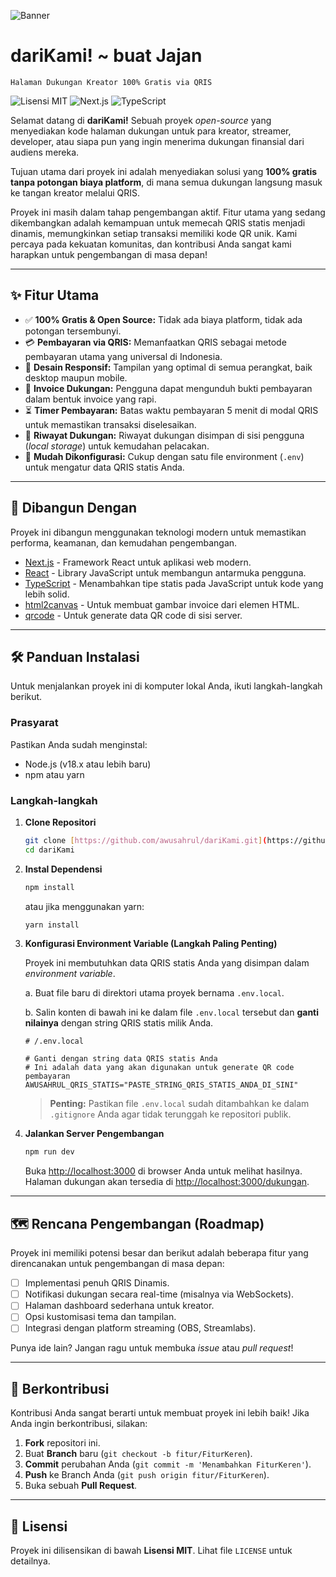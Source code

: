 ![Banner](https://darikami.vercel.app/dariKami_thumbnail.svg)
# dariKami! ~ buat Jajan
```💬 “Karena kadang, apresiasi gak perlu rumit. Cukup... dari kami, buat jajan.”
Halaman Dukungan Kreator 100% Gratis via QRIS
```

![Lisensi MIT](https://img.shields.io/badge/Lisensi-MIT-blue.svg) ![Next.js](https://img.shields.io/badge/Next.js-14.x-black?logo=next.js) ![TypeScript](https://img.shields.io/badge/TypeScript-5.x-blue?logo=typescript)

Selamat datang di **dariKami!** Sebuah proyek *open-source* yang menyediakan kode halaman dukungan untuk para kreator, streamer, developer, atau siapa pun yang ingin menerima dukungan finansial dari audiens mereka.

Tujuan utama dari proyek ini adalah menyediakan solusi yang **100% gratis tanpa potongan biaya platform**, di mana semua dukungan langsung masuk ke tangan kreator melalui QRIS.

Proyek ini masih dalam tahap pengembangan aktif. Fitur utama yang sedang dikembangkan adalah kemampuan untuk memecah QRIS statis menjadi dinamis, memungkinkan setiap transaksi memiliki kode QR unik. Kami percaya pada kekuatan komunitas, dan kontribusi Anda sangat kami harapkan untuk pengembangan di masa depan!

---

## ✨ Fitur Utama

-   ✅ **100% Gratis & Open Source:** Tidak ada biaya platform, tidak ada potongan tersembunyi.
-   💳 **Pembayaran via QRIS:** Memanfaatkan QRIS sebagai metode pembayaran utama yang universal di Indonesia.
-   📱 **Desain Responsif:** Tampilan yang optimal di semua perangkat, baik desktop maupun mobile.
-   📄 **Invoice Dukungan:** Pengguna dapat mengunduh bukti pembayaran dalam bentuk invoice yang rapi.
-   ⏳ **Timer Pembayaran:** Batas waktu pembayaran 5 menit di modal QRIS untuk memastikan transaksi diselesaikan.
-   📂 **Riwayat Dukungan:** Riwayat dukungan disimpan di sisi pengguna (*local storage*) untuk kemudahan pelacakan.
-   🔧 **Mudah Dikonfigurasi:** Cukup dengan satu file environment (`.env`) untuk mengatur data QRIS statis Anda.

---

## 🚀 Dibangun Dengan

Proyek ini dibangun menggunakan teknologi modern untuk memastikan performa, keamanan, dan kemudahan pengembangan.

-   [Next.js](https://nextjs.org/) - Framework React untuk aplikasi web modern.
-   [React](https://reactjs.org/) - Library JavaScript untuk membangun antarmuka pengguna.
-   [TypeScript](https://www.typescriptlang.org/) - Menambahkan tipe statis pada JavaScript untuk kode yang lebih solid.
-   [html2canvas](https://html2canvas.hertzen.com/) - Untuk membuat gambar invoice dari elemen HTML.
-   [qrcode](https://github.com/soldair/node-qrcode) - Untuk generate data QR code di sisi server.

---

## 🛠️ Panduan Instalasi

Untuk menjalankan proyek ini di komputer lokal Anda, ikuti langkah-langkah berikut.

### Prasyarat

Pastikan Anda sudah menginstal:
* Node.js (v18.x atau lebih baru)
* npm atau yarn

### Langkah-langkah

1.  **Clone Repositori**
    ```sh
    git clone [https://github.com/awusahrul/dariKami.git](https://github.com/awusahrul/dariKami.git)
    cd dariKami
    ```

2.  **Instal Dependensi**
    ```sh
    npm install
    ```
    atau jika menggunakan yarn:
    ```sh
    yarn install
    ```

3.  **Konfigurasi Environment Variable (Langkah Paling Penting)**
    
    Proyek ini membutuhkan data QRIS statis Anda yang disimpan dalam *environment variable*.

    a. Buat file baru di direktori utama proyek bernama `.env.local`.
    
    b. Salin konten di bawah ini ke dalam file `.env.local` tersebut dan **ganti nilainya** dengan string QRIS statis milik Anda.
    
    ```env
    # /.env.local
    
    # Ganti dengan string data QRIS statis Anda
    # Ini adalah data yang akan digunakan untuk generate QR code pembayaran
    AWUSAHRUL_QRIS_STATIS="PASTE_STRING_QRIS_STATIS_ANDA_DI_SINI"
    ```

    > **Penting:** Pastikan file `.env.local` sudah ditambahkan ke dalam `.gitignore` Anda agar tidak terunggah ke repositori publik.

4.  **Jalankan Server Pengembangan**
    ```sh
    npm run dev
    ```
    Buka [http://localhost:3000](http://localhost:3000) di browser Anda untuk melihat hasilnya. Halaman dukungan akan tersedia di [http://localhost:3000/dukungan](http://localhost:3000/dukungan).

---

## 🗺️ Rencana Pengembangan (Roadmap)

Proyek ini memiliki potensi besar dan berikut adalah beberapa fitur yang direncanakan untuk pengembangan di masa depan:

-   [ ] Implementasi penuh QRIS Dinamis.
-   [ ] Notifikasi dukungan secara real-time (misalnya via WebSockets).
-   [ ] Halaman dashboard sederhana untuk kreator.
-   [ ] Opsi kustomisasi tema dan tampilan.
-   [ ] Integrasi dengan platform streaming (OBS, Streamlabs).

Punya ide lain? Jangan ragu untuk membuka *issue* atau *pull request*!

---

## 🤝 Berkontribusi

Kontribusi Anda sangat berarti untuk membuat proyek ini lebih baik! Jika Anda ingin berkontribusi, silakan:

1.  **Fork** repositori ini.
2.  Buat **Branch** baru (`git checkout -b fitur/FiturKeren`).
3.  **Commit** perubahan Anda (`git commit -m 'Menambahkan FiturKeren'`).
4.  **Push** ke Branch Anda (`git push origin fitur/FiturKeren`).
5.  Buka sebuah **Pull Request**.

---

## 📄 Lisensi

Proyek ini dilisensikan di bawah **Lisensi MIT**. Lihat file `LICENSE` untuk detailnya.
